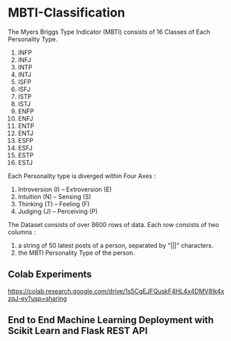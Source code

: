 # MBTI-Classification

The Myers Briggs Type Indicator (MBTI) consists of 16 Classes of Each Personality Type.
1. INFP
2. INFJ
3. INTP
4. INTJ
5. ISFP
6. ISFJ
7. ISTP
8. ISTJ
9. ENFP
10. ENFJ
11. ENTP
12. ENTJ
13. ESFP
14. ESFJ
15. ESTP
16. ESTJ

Each Personality type is diverged within Four Axes :
1. Introversion (I) – Extroversion (E) 
2. Intuition (N) – Sensing (S) 
3. Thinking (T) – Feeling (F) 
4. Judging (J) – Perceiving (P) 

The Dataset consists of over 8600 rows of data. 
Each row consists of two columns :
1. a string of 50 latest posts of a person, separated by "|||" characters.
2. the MBTI Personality Type of the person. 

## Colab Experiments 
https://colab.research.google.com/drive/1s5CgEJFQuskF4HL4x4DMV8Ik4xzqJ-ey?usp=sharing

## End to End Machine Learning Deployment with Scikit Learn and Flask REST API